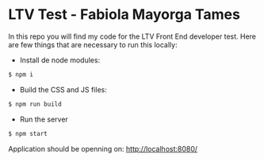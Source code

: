 # LTV Test - Fabiola Mayorga Tames

In this repo you will find my code for the LTV Front End developer test. 
Here are few things that are necessary to run this locally:

- Install de node modules:

```sh
$ npm i
```

- Build the CSS and JS files:
```sh
$ npm run build
```

- Run the server
```sh
$ npm start
```
Application should be openning on: <http://localhost:8080/>












